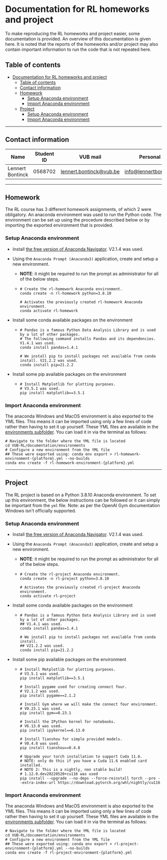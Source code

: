 # Documentation for RL homeworks and project

To make reproducing the RL homeworks and project easier, some documentation is provided. An overview of this documentation is given here. It is noted that the reports of the homeworks and/or project may also contain important information to run the code that is not repeated here.

## Table of contents

- [Documentation for RL homeworks and project](#documentation-for-rl-homeworks-and-project)
  * [Table of contents](#table-of-contents)
  * [Contact information](#contact-information)
  * [Homework](#homework)
    + [Setup Anaconda environment](#setup-anaconda-environment-1)
    + [Import Anaconda environment](#import-anaconda-environment-1)
  * [Project](#project)
    + [Setup Anaconda environment](#setup-anaconda-environment-2)
    + [Import Anaconda environment](#import-anaconda-environment-2)

<hr>


## Contact information

| Name             | Student ID | VUB mail                                                  | Personal mail                                               |
| ---------------- | ---------- | --------------------------------------------------------- | ----------------------------------------------------------- |
| Lennert Bontinck | 0568702    | [lennert.bontinck@vub.be](mailto:lennert.bontinck@vub.be) | [info@lennertbontinck.com](mailto:info@lennertbontinck.com) |

<hr>


## Homework

The RL course has 3 different homework assignments, of which 2 were obligatory. An anaconda environment was used to run the Python code. The environment can be set up using the procedure described below or by importing the exported environment that is provided.

### Setup Anaconda environment

- Install [the free version of Anaconda Navigator](https://www.anaconda.com/products/individual). V2.1.4 was used.
- Using the `Anaconda Prompt (Anaconda3)` application, create and setup a new environment.

  - **NOTE**: it might be required to run the prompt as administrator for all of the below steps.

  - ```shell
    # Create the rl-homework Anaconda environment.
    conda create -n rl-homework python=3.8.10
    
    # Activates the previously created rl-homework Anaconda environment.
    conda activate rl-homework
    ```

- Install some conda available packages on the environment

  - ```shell
    # Pandas is a famous Python Data Analysis Library and is used by a lot of other packages.
    # The following command installs Pandas and its dependencies. V1.4.1 was used.
    conda install pandas=1.4.1
    
    # We install pip to install packages not available from conda install. V21.2.2 was used.
    conda install pip=21.2.2
    ```
  
- Install some pip available packages on the environment

  - ```shell
    # Install Matplotlib for plotting purposes.
    # V3.5.1 was used.
    pip install matplotlib==3.5.1
    ```

### Import Anaconda environment

The anaconda Windows and MacOS environment is also exported to the YML files. This means it can be imported using only a few lines of code rather then having to set it up yourself. These YML files are available in the [environments subfolder](environments/). You can load it in via the terminal as follows:


```shell
# Navigate to the folder where the YML file is located
cd VUB-RL/documentation/environments
# Configure a new environment from the YML file
## These were exported using: conda env export > rl-homework-environment-{platform}.yml --no-builds
conda env create -f rl-homework-environment-{platform}.yml
```

<hr>


## Project

The RL project is based on a Python 3.8.10 Anaconda environment. To set up this environment, the below instructions can be followed or it can simply be important from the `yml` file. Note: as per the OpenAI Gym documentation Windows isn't officially supported.

### Setup Anaconda environment

- Install [the free version of Anaconda Navigator](https://www.anaconda.com/products/individual). V2.1.4 was used.
- Using the `Anaconda Prompt (Anaconda3)` application, create and setup a new environment.

  - **NOTE**: it might be required to run the prompt as administrator for all of the below steps.

  - ```shell
    # Create the rl-project Anaconda environment.
    conda create -n rl-project python=3.8.10
    
    # Activates the previously created rl-project Anaconda environment.
    conda activate rl-project
    ```

- Install some conda available packages on the environment

  - ```shell
    # Pandas is a famous Python Data Analysis Library and is used by a lot of other packages.
    ## V1.4.1 was used.
    conda install pandas=1.4.1
    
    # We install pip to install packages not available from conda install.
    ## V21.2.2 was used.
    conda install pip=21.2.2
    ```
  
- Install some pip available packages on the environment

  - ```shell
    # Install Matplotlib for plotting purposes.
    # V3.5.1 was used.
    pip install matplotlib==3.5.1
    
    # Install pygame used for creating connect four.
    # V2.1.2 was used.
    pip install pygame==2.1.2
    
    # Install Gym where we will make the connect four environment.
    # V0.23.1 was used.
    pip install gym==0.23.1
    
    # Install the IPython kernel for notebooks.
    # V6.13.0 was used.
    pip install ipykernel==6.13.0
    
    # Install Tianshou for simple provided models.
    # V0.4.8 was used.
    pip install tianshou==0.4.8
    
    # Upgrade your torch installation to support Cuda 11.6.
    # NOTE: only do this if you have a Cuda 11.6 enabled card installed.
    # NOTE 2: This is a nightly, non stable build!
    # 1.12.0.dev20220520+cu116 was used
    pip install --upgrade --no-deps --force-reinstall torch --pre --extra-index-url https://download.pytorch.org/whl/nightly/cu116
    ```

### Import Anaconda environment

The anaconda Windows and MacOS environment is also exported to the YML files. This means it can be imported using only a few lines of code rather then having to set it up yourself. These YML files are available in the [environments subfolder](environments/). You can load it in via the terminal as follows:


```shell
# Navigate to the folder where the YML file is located
cd VUB-RL/documentation/environments
# Configure a new environment from the YML file
## These were exported using: conda env export > rl-project-environment-{platform}.yml --no-builds
conda env create -f rl-project-environment-{platform}.yml
```
